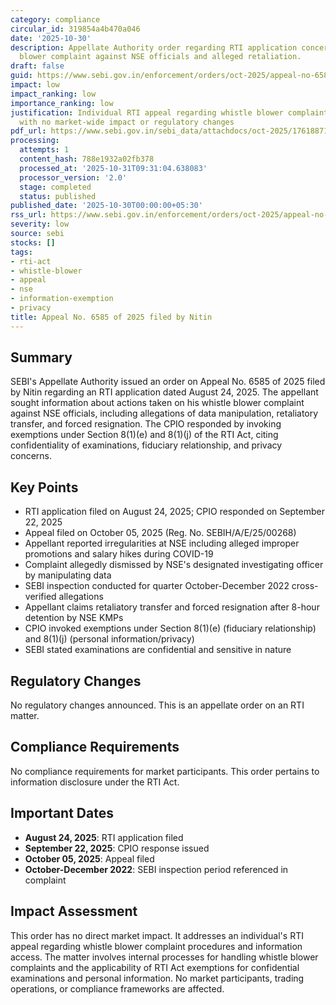 ```yaml
---
category: compliance
circular_id: 319854a4b470a046
date: '2025-10-30'
description: Appellate Authority order regarding RTI application concerning whistle
  blower complaint against NSE officials and alleged retaliation.
draft: false
guid: https://www.sebi.gov.in/enforcement/orders/oct-2025/appeal-no-6585-of-2025-filed-by-nitin_97557.html
impact: low
impact_ranking: low
importance_ranking: low
justification: Individual RTI appeal regarding whistle blower complaint procedures
  with no market-wide impact or regulatory changes
pdf_url: https://www.sebi.gov.in/sebi_data/attachdocs/oct-2025/1761887124375.pdf
processing:
  attempts: 1
  content_hash: 788e1932a02fb378
  processed_at: '2025-10-31T09:31:04.638083'
  processor_version: '2.0'
  stage: completed
  status: published
published_date: '2025-10-30T00:00:00+05:30'
rss_url: https://www.sebi.gov.in/enforcement/orders/oct-2025/appeal-no-6585-of-2025-filed-by-nitin_97557.html
severity: low
source: sebi
stocks: []
tags:
- rti-act
- whistle-blower
- appeal
- nse
- information-exemption
- privacy
title: Appeal No. 6585 of 2025 filed by Nitin
---
```


## Summary

SEBI's Appellate Authority issued an order on Appeal No. 6585 of 2025 filed by Nitin regarding an RTI application dated August 24, 2025. The appellant sought information about actions taken on his whistle blower complaint against NSE officials, including allegations of data manipulation, retaliatory transfer, and forced resignation. The CPIO responded by invoking exemptions under Section 8(1)(e) and 8(1)(j) of the RTI Act, citing confidentiality of examinations, fiduciary relationship, and privacy concerns.

## Key Points

- RTI application filed on August 24, 2025; CPIO responded on September 22, 2025
- Appeal filed on October 05, 2025 (Reg. No. SEBIH/A/E/25/00268)
- Appellant reported irregularities at NSE including alleged improper promotions and salary hikes during COVID-19
- Complaint allegedly dismissed by NSE's designated investigating officer by manipulating data
- SEBI inspection conducted for quarter October-December 2022 cross-verified allegations
- Appellant claims retaliatory transfer and forced resignation after 8-hour detention by NSE KMPs
- CPIO invoked exemptions under Section 8(1)(e) (fiduciary relationship) and 8(1)(j) (personal information/privacy)
- SEBI stated examinations are confidential and sensitive in nature

## Regulatory Changes

No regulatory changes announced. This is an appellate order on an RTI matter.

## Compliance Requirements

No compliance requirements for market participants. This order pertains to information disclosure under the RTI Act.

## Important Dates

- **August 24, 2025**: RTI application filed
- **September 22, 2025**: CPIO response issued
- **October 05, 2025**: Appeal filed
- **October-December 2022**: SEBI inspection period referenced in complaint

## Impact Assessment

This order has no direct market impact. It addresses an individual's RTI appeal regarding whistle blower complaint procedures and information access. The matter involves internal processes for handling whistle blower complaints and the applicability of RTI Act exemptions for confidential examinations and personal information. No market participants, trading operations, or compliance frameworks are affected.